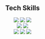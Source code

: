 <div align=center><h2>Tech Skills</h2></div>
<div align=center>
    <img src="https://img.shields.io/badge/javascript-F7DF1E?style=flat-square&logo=javascript&logoColor=black">
  <img src="https://img.shields.io/badge/html5-E34F26?style=flat-square&logo=html5&logoColor=white"> 
  <img src="https://img.shields.io/badge/css-1572B6?style=flat-square&logo=css3&logoColor=white"><br>
<img src="https://img.shields.io/badge/react-61DAFB?style=flat-square&logo=react&logoColor=black"> 
    <img src="https://img.shields.io/badge/recoil-3578E5?style=flat-square&logo=recoil&logoColor=white"/><br>
  <img src="https://img.shields.io/badge/styled--components-DB7093?style=flat-square&logo=styled-components&logoColor=white">
    <img src="https://img.shields.io/badge/-Storybook-FF4785?style=flat-square&logo=storybook&logoColor=white"/>
    <img src="https://img.shields.io/badge/-jest-%23C21325?style=flat-square&logo=jest&logoColor=white"/>
</div>
